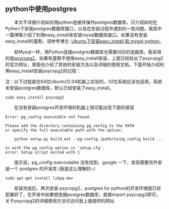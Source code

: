 ## python中使用postgres

　　本文不详细介绍如何用python连接并操作postgres数据库，只介绍如何在Python下安装postgres数据库接口，以及在安装过程中遇到的一些问题。我其中一篇博客介绍了利用easy\_install来安装mysql数据库接口。如果没有安装easy\_install的童鞋，请参考博文: [Ubuntu下安装easy\_install 和 mysql-python](./#post/201212040000.md)。

　　和Mysql一样，用Python连接postgres数据库也需要对应的连接库。我采用的是[psycopg2](http://initd.org/psycopg/)，如果有童鞋不想用easy\_install安装，上面已经给出了psycopg2的官方网址，里面也介绍了其他的安装方法以及详细的使用文档。下面开始介绍利用easy\_install安装psycopg2的过程：

注：以下过程是在64位Ubuntu12.04机器上实验的，32位系统应该也适用，系统未安装postgres数据库，默认已经安装了easy\_install。

	sudo easy_install psycopg2

　　在没有安装postgres开发环境的机器上很可能出现下面的错误

	Error: pg_config executable not found.

	Please add the directory containing pg_config to the PATH
	or specify the full executable path with the option:

    	python setup.py build_ext --pg-config /path/to/pg_config build ...

	or with the pg_config option in 'setup.cfg'.
	error: Setup script exited with 1

　　提示说，pg_config execcutable 没有找到，google 一下，发现需要另外安装一个 postgres 的开发库 (我是这么理解的~)

	sudo apt-get install libpq-dev
　　安装完成后，再次安装 psycopg2，postgres for python的开发环境就已经配置好了，在开发中如果想连接postgres数据库，直接import psycopg2即可，关于psycopg2的详细使用方法可访问我上面提供的网址